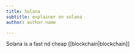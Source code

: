```yaml
---
title: Solana
subtitle: explainer on solana
author: author name

---
```



Solana is a fast nd cheap [[blockchain|blockchain]]